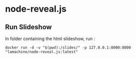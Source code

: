 # node-reveal.js

## Run Slideshow


In folder containing the html slideshow, run : 

`docker run -d -v "$(pwd):/slides/" -p 127.0.0.1:8000:8000 "lamachine/node-reveal.js:latest"`